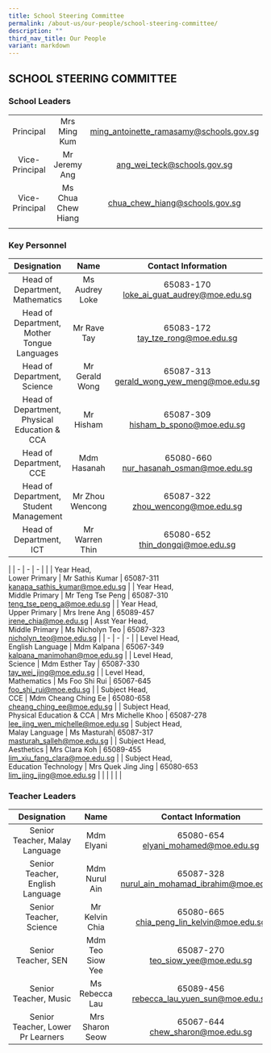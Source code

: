 ```yaml
---
title: School Steering Committee
permalink: /about-us/our-people/school-steering-committee/
description: ""
third_nav_title: Our People
variant: markdown
---
```

## SCHOOL STEERING COMMITTEE

### School Leaders

|  |  |  |
|:---:|:---:|:---:|
| Principal | Mrs Ming Kum |[ming_antoinette_ramasamy@schools.gov.sg](mailto:ming_antoinette_ramasamy@schools.gov.sg) |
| Vice-Principal | Mr Jeremy Ang |[ang_wei_teck@schools.gov.sg](mailto:ang_wei_teck@schools.gov.sg) |
| Vice-Principal | Ms Chua Chew Hiang |[chua_chew_hiang@schools.gov.sg](mailto:chua_chew_hiang@schools.gov.sg) |
| | | |

### Key Personnel

| Designation | Name | Contact Information |
|:---:|:---:|:---:|
| Head of Department,<br>Mathematics | Ms Audrey Loke | 65083-170<br>[loke_ai_guat_audrey@moe.edu.sg](mailto:loke_ai_guat_audrey@moe.edu.sg) |
| Head of Department,<br>Mother Tongue Languages | Mr Rave Tay | 65083-172<br>[tay_tze_rong@moe.edu.sg](mailto:tay_tze_rong@moe.edu.sg) |
| Head of Department,<br>Science | Mr Gerald Wong | 65087-313<br>[gerald_wong_yew_meng@moe.edu.sg](mailto:gerald_wong_yew_meng@moe.edu.sg) |
| Head of Department,<br>Physical Education &amp; CCA | Mr Hisham | 65087-309<br>[hisham_b_spono@moe.edu.sg](mailto:hisham_b_spono@moe.edu.sg) |
|  Head of Department, <br>CCE |  Mdm Hasanah |  &nbsp;65080-660<br>[nur_hasanah_osman@moe.edu.sg](mailto:nur_hasanah_osman@moe.edu.sg) |
|  Head of Department, <br>Student Management |  Mr Zhou Wencong |  65087-322<br>[zhou_wencong@moe.edu.sg](mailto:zhou_wencong@moe.edu.sg) |
Head of Department, <br>ICT |  Mr Warren Thin |  65080-652<br>[thin_dongqi@moe.edu.sg](mailto:thin_dongqi@moe.edu.sg) |
|
| - | - | - |
| 
| Year Head,<br>Lower Primary | Mr Sathis Kumar | 65087-311<br>[kanapa_sathis_kumar@moe.edu.sg](mailto:kanapa_sathis_kumar@moe.edu.sg) |
| Year Head,<br>Middle Primary | Mr Teng Tse Peng | 65087-310<br>[teng_tse_peng_a@moe.edu.sg](mailto:teng_tse_peng_a@moe.edu.sg) |
| Year Head,<br>Upper Primary | Mrs Irene Ang |  65089-457<br>[irene_chia@moe.edu.sg](mailto:irene_chia@moe.edu.sg) |
Asst Year Head,<br>Middle Primary | Ms Nicholyn Teo |  65087-323<br>[nicholyn_teo@moe.edu.sg](mailto:nicholyn_teo@moe.edu.sg) |
| - | - | - |
|  Level Head,<br>English Language |  Mdm Kalpana |  65067-349<br>[kalpana_manimohan@moe.edu.sg](mailto:kalpana_manimohan@moe.edu.sg) |
| Level Head,<br>Science | Mdm Esther Tay | 65087-330<br>[tay_wei_jing@moe.edu.sg](mailto:foo_shi_rui@moe.edu.sg) |
| Level Head,<br>Mathematics | Ms Foo Shi Rui | 65067-645<br>[foo_shi_rui@moe.edu.sg](mailto:foo_shi_rui@moe.edu.sg) |
|  Subject Head,<br>CCE |  Mdm Cheang Ching Ee |  65080-658<br>[cheang_ching_ee@moe.edu.sg](mailto:cheang_ching_ee@moe.edu.sg) |
|  Subject Head,<br>Physical Education &amp; CCA |  Mrs Michelle Khoo |  65087-278<br>lee_jing_wen_michelle@moe.edu.sg
|  Subject Head,<br>Malay Language |  Ms Masturah|  65087-317<br>[masturah_salleh@moe.edu.sg](mailto:masturah_salleh@moe.edu.sg) |
|  Subject Head,<br>Aesthetics | Mrs Clara Koh | 65089-455<br>[lim_xiu_fang_clara@moe.edu.sg](mailto:lim_xiu_fang_clara@moe.edu.sg) |
|  Subject Head,<br>Education Technology | Mrs Quek Jing Jing |  65080-653<br>[lim_jing_jing@moe.edu.sg](mailto:lim_jing_jing@moe.edu.sg) |
| | | | |

### Teacher Leaders

| Designation | Name | Contact Information |
|:---:|:---:|:---:|
| Senior Teacher, Malay Language | Mdm Elyani | 65080-654 <br>[elyani_mohamed@moe.edu.sg](mailto:elyani_mohamed@moe.edu.sg) |
| Senior Teacher, English Language  | Mdm Nurul Ain |  65087-328<br>[nurul_ain_mohamad_ibrahim@moe.edu.sg](mailto:nurul_ain_mohamad_ibrahim@moe.edu.sg) |
|  Senior Teacher, Science |  Mr Kelvin Chia | 65080-665 <br>[chia_peng_lin_kelvin@moe.edu.sg](mailto:chia_peng_lin_kelvin@moe.edu.sg) |
| Senior Teacher, SEN | Mdm Teo Siow Yee | 65087-270<br>[teo_siow_yee@moe.edu.sg](mailto:teo_siow_yee@moe.edu.sg) |
| Senior Teacher, Music | Ms Rebecca Lau | 65089-456<br>[rebecca_lau_yuen_sun@moe.edu.sg](mailto:rebecca_lau_yuen_sun@moe.edu.sg) |
| Senior Teacher,&nbsp;Lower Pr Learners |&nbsp;Mrs Sharon Seow | 65067-644<br>[chew_sharon@moe.edu.sg](mailto:chew_sharon@moe.edu.sg) |